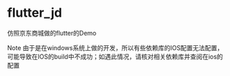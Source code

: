 # flutter_jd
仿照京东商城做的flutter的Demo

Note
  由于是在windows系统上做的开发，所以有些依赖库的IOS配置无法配置，可能导致在IOS的build中不成功；如遇此情况，请核对相关依赖库并查阅在ios的配置